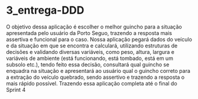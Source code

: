 # 3_entrega-DDD

O objetivo dessa aplicação é escolher o melhor guincho para a situação apresentada pelo usuário da Porto Seguo, trazendo a resposta mais assertiva e funcional para o caso. Nossa aplicação pegará dados do veículo e da 
situação em que se encontra e calculará, utilizando estruturas de decisões e validando 
diversas variáveis, como peso, altura, largura e variáveis de ambiente (está 
funcionando, está tombado, está em um subsolo etc.), tendo feito essa decisão, 
consultará qual guincho se enquadra na situação e apresentará ao usuário qual o 
guincho correto para a extração do veículo quebrado, sendo assertivo e trazendo a 
resposta o mais rápido possível. Trazendo essa aplicação completa até o final do Sprint 
4

